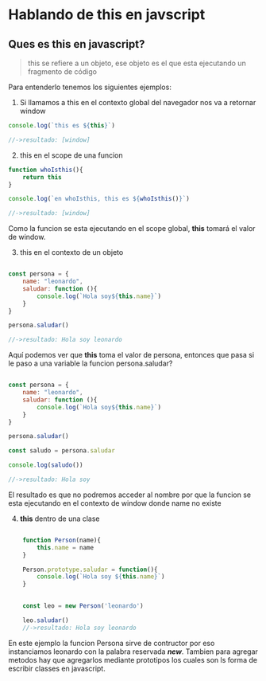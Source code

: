 # Hablando de **this** en javscript

##  Ques es **this** en javascript?
> this se refiere a un objeto, ese objeto es el que esta ejecutando un fragmento de código

Para entenderlo tenemos los siguientes ejemplos:


1. Si llamamos a this en el contexto global del navegador nos va a retornar window


```javascript
console.log(`this es ${this}`)

//->resultado: [window]

```

2. this en el scope de una funcion 

```javascript
function whoIsthis(){
    return this
}

console.log(`en whoIsthis, this es ${whoIsthis()}`)

//->resultado: [window]

```
Como la funcion se esta ejecutando en el scope global, **this** tomará el valor de window.


3. this en el contexto de un objeto


```javascript

const persona = {
    name: "leonardo",
    saludar: function (){
        console.log(`Hola soy${this.name}`)
    }
}

persona.saludar()

//->resultado: Hola soy leonardo
```

Aquí podemos ver que **this** toma el valor de persona, entonces que pasa si le paso a una variable la funcion persona.saludar?




```javascript

const persona = {
    name: "leonardo",
    saludar: function (){
        console.log(`Hola soy${this.name}`)
    }
}

persona.saludar()

const saludo = persona.saludar

console.log(saludo())

//->resultado: Hola soy 
```

El resultado es que no podremos acceder al nombre por que la funcion se esta ejecutando en el contexto de window donde name no existe

4. **this** dentro de una clase

```javascript

    function Person(name){
        this.name = name 
    }

    Person.prototype.saludar = function(){
        console.log(`Hola soy ${this.name}`)
    }
    

    const leo = new Person('leonardo')

    leo.saludar()
    //->resultado: Hola soy leonardo
```

En este ejemplo la funcion Persona sirve de contructor por eso instanciamos leonardo con la palabra reservada ***new***. Tambien para agregar metodos hay que agregarlos mediante prototipos los cuales son ls forma de escribir classes en javascript.

